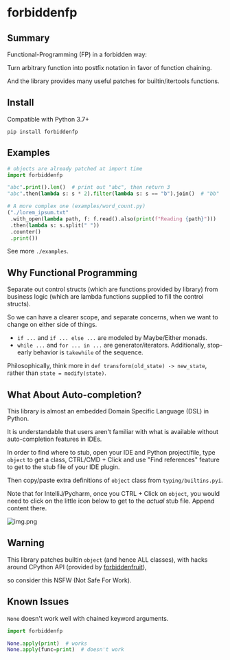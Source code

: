 # forbiddenfp

## Summary

Functional-Programming (FP) in a forbidden way:

Turn arbitrary function into postfix notation in favor of function chaining.

And the library provides many useful patches for builtin/itertools functions.

## Install

Compatible with Python 3.7+

```shell
pip install forbiddenfp
```

## Examples

```python
# objects are already patched at import time
import forbiddenfp

"abc".print().len()  # print out "abc", then return 3
"abc".then(lambda s: s * 2).filter(lambda s: s == "b").join()  # "bb"

# A more complex one (examples/word_count.py)
("./lorem_ipsum.txt"
 .with_open(lambda path, f: f.read().also(print(f"Reading {path}")))
 .then(lambda s: s.split(" "))
 .counter()
 .print())

```

See more `./examples`.

## Why Functional Programming

Separate out control structs (which are functions provided by library) from business logic (which are lambda functions
supplied to fill the control structs).

So we can have a clearer scope, and separate concerns, when we want to change on either side of things.

- `if ...` and `if ... else ...` are modeled by Maybe/Either monads.
- `while ...` and `for ... in ...` are generator/iterators. Additionally, stop-early behavior is `takewhile` of the
  sequence.

Philosophically, think more in `def transform(old_state) -> new_state`, rather than `state = modify(state)`.

## What About Auto-completion?

This library is almost an embedded Domain Specific Language (DSL) in Python.

It is understandable that users aren't familiar with what is available without auto-completion features in IDEs.

In order to find where to stub, open your IDE and Python project/file, type `object` to get a class, CTRL/CMD + Click and use
"Find references" feature to get to the stub file of your IDE plugin.

Then copy/paste extra definitions of `object` class from `typing/builtins.pyi`.

Note that for IntelliJ/Pycharm, once you CTRL + Click on `object`, you would need to click on the little icon below
to get to the *actual* stub file. Append content there.

![img.png](img.png)

## Warning

This library patches builtin `object` (and hence ALL classes),
with hacks around CPython API (provided by [forbiddenfruit](https://github.com/clarete/forbiddenfruit)),

so consider this NSFW (Not Safe For Work).

## Known Issues

`None` doesn't work well with chained keyword arguments.

```python
import forbiddenfp

None.apply(print)  # works
None.apply(func=print)  # doesn't work
```
